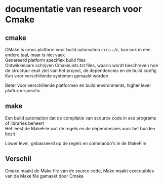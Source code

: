 # documentatie van research voor Cmake

## cmake

CMake is cross platform voor build automation in c++/c, kan ook in een andere taal, maar is niet vaak  
Genereerd platform specifiek build files  
Ontwikkelaars schrijven CmakeLists.txt files, waarin wordt beschreven hoe de structuur eruit ziet van het project, de dependencies en de build config  
Kan voor verschillende systemen gemaakt worden  

Beter voor verschillende platformen en build environments, higher level platform-specific

## make

Een build automation dat de compilatie van scource code in exe programs of libraries beheert  
Het leest de MakeFile wat de regels en de dependencies voor het builden bezit  

Lower level, gebasseerd op de regels en commando's in de MakeFile

## Verschil

Cmake maakt de Make file van de source code, Make maakt executables van de Make file gamaakt door Cmake